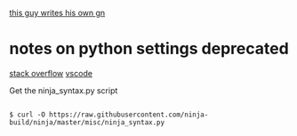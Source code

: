 

[this guy writes his own gn](https://bernsteinbear.com/blog/ninja-is-enough/)

# notes on python settings deprecated

[stack overflow](https://stackoverflow.com/questions/77498238/vs-code-you-have-deprecated-linting-or-formatting-settings-for-python)
[vscode](https://code.visualstudio.com/docs/getstarted/settings#_settingsjson)


Get the ninja_syntax.py script

```

$ curl -O https://raw.githubusercontent.com/ninja-build/ninja/master/misc/ninja_syntax.py
```